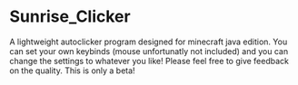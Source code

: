 # Sunrise_Clicker
A lightweight autoclicker program designed for minecraft java edition. You can set your own keybinds (mouse unfortunatly not included) and you can change the settings to whatever you like! Please feel free to give feedback on the quality. This is only a beta!
